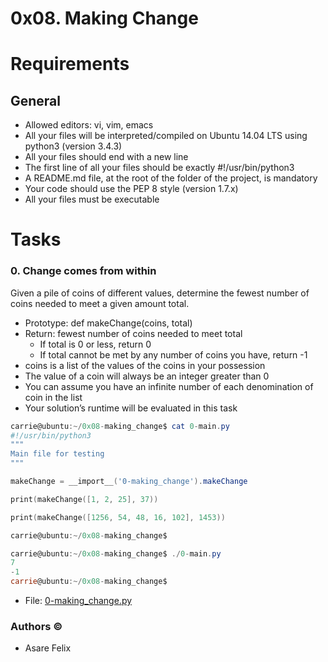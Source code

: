 # 0x08. Making Change

# Requirements
## General
   * Allowed editors: vi, vim, emacs
   * All your files will be interpreted/compiled on Ubuntu 14.04 LTS using python3 (version 3.4.3)
   * All your files should end with a new line
   * The first line of all your files should be exactly #!/usr/bin/python3
   * A README.md file, at the root of the folder of the project, is mandatory
   * Your code should use the PEP 8 style (version 1.7.x)
   * All your files must be executable

# Tasks

### 0. Change comes from within
Given a pile of coins of different values, determine the fewest number of coins needed to meet a given amount total.

   * Prototype: def makeChange(coins, total)
   * Return: fewest number of coins needed to meet total
        * If total is 0 or less, return 0
        * If total cannot be met by any number of coins you have, return -1
   * coins is a list of the values of the coins in your possession
   * The value of a coin will always be an integer greater than 0
   * You can assume you have an infinite number of each denomination of coin in the list
   * Your solution’s runtime will be evaluated in this task

```powershell
carrie@ubuntu:~/0x08-making_change$ cat 0-main.py
#!/usr/bin/python3
"""
Main file for testing
"""

makeChange = __import__('0-making_change').makeChange

print(makeChange([1, 2, 25], 37))

print(makeChange([1256, 54, 48, 16, 102], 1453))

carrie@ubuntu:~/0x08-making_change$
```
```powershell
carrie@ubuntu:~/0x08-making_change$ ./0-main.py
7
-1
carrie@ubuntu:~/0x08-making_change$
```
* File: [0-making_change.py](./0-making_change.py)

### Authors &copy;

- Asare Felix
